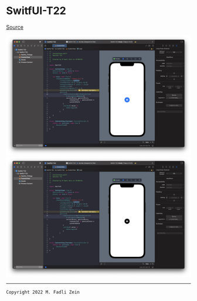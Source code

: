 # SwitfUI-T22

[Source](https://designcode.io/swiftui-handbook-long-press)

<pre>
<img src="preview/example1.png">
<img src="preview/example2.png">
</pre>

---

```
Copyright 2022 M. Fadli Zein
```

